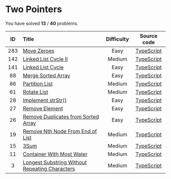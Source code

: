 # Two Pointers 
 You have solved  **13** / **40** problems.

| ID | Title | Difficulty | Source code |
|:--:|:-----|:-----:|:-----:|
| 283 | [Move Zeroes](https://leetcode.com/problems/move-zeroes/)| Easy | [TypeScript](../src/problems/283.move-zeroes/index.ts) |
| 142 | [Linked List Cycle II](https://leetcode.com/problems/linked-list-cycle-ii/)| Medium | [TypeScript](../src/problems/142.linked-list-cycle-ii/index.ts) |
| 141 | [Linked List Cycle](https://leetcode.com/problems/linked-list-cycle/)| Easy | [TypeScript](../src/problems/141.linked-list-cycle/index.ts) |
| 88 | [Merge Sorted Array](https://leetcode.com/problems/merge-sorted-array/)| Easy | [TypeScript](../src/problems/88.merge-sorted-array/index.ts) |
| 86 | [Partition List](https://leetcode.com/problems/partition-list/)| Medium | [TypeScript](../src/problems/86.partition-list/index.ts) |
| 61 | [Rotate List](https://leetcode.com/problems/rotate-list/)| Medium | [TypeScript](../src/problems/61.rotate-list/index.ts) |
| 28 | [Implement strStr()](https://leetcode.com/problems/implement-strstr/)| Easy | [TypeScript](../src/problems/28.implement-strstr/index.ts) |
| 27 | [Remove Element](https://leetcode.com/problems/remove-element/)| Easy | [TypeScript](../src/problems/27.remove-element/index.ts) |
| 26 | [Remove Duplicates from Sorted Array](https://leetcode.com/problems/remove-duplicates-from-sorted-array/)| Easy | [TypeScript](../src/problems/26.remove-duplicates-from-sorted-array/index.ts) |
| 19 | [Remove Nth Node From End of List](https://leetcode.com/problems/remove-nth-node-from-end-of-list/)| Medium | [TypeScript](../src/problems/19.remove-nth-node-from-end-of-list/index.ts) |
| 15 | [3Sum](https://leetcode.com/problems/3sum/)| Medium | [TypeScript](../src/problems/15.3Sum/index.ts) |
| 11 | [Container With Most Water](https://leetcode.com/problems/container-with-most-water/)| Medium | [TypeScript](../src/problems/11.container-with-most-water/index.ts) |
| 3 | [Longest Substring Without Repeating Characters](https://leetcode.com/problems/longest-substring-without-repeating-characters/)| Medium | [TypeScript](../src/problems/3.longest-substring-without-repeating-characters/index.ts) |
